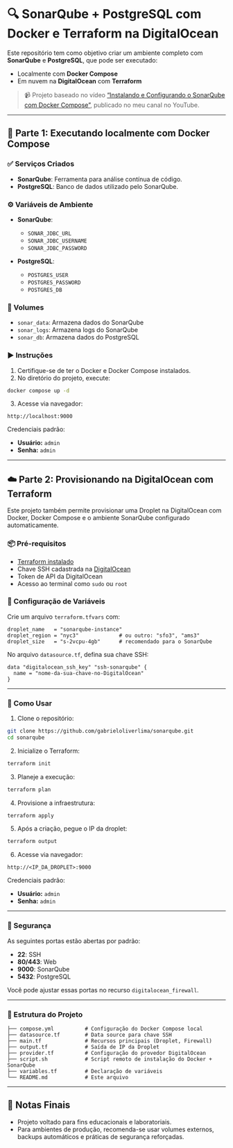 # 🔍 SonarQube + PostgreSQL com Docker e Terraform na DigitalOcean

Este repositório tem como objetivo criar um ambiente completo com **SonarQube** e **PostgreSQL**, que pode ser executado:

- Localmente com **Docker Compose**
- Em nuvem na **DigitalOcean** com **Terraform**

> 📹 Projeto baseado no vídeo [“Instalando e Configurando o SonarQube com Docker Compose”](https://www.youtube.com/watch?v=HSFHgti6nXg), publicado no meu canal no YouTube.

---

## 🐳 Parte 1: Executando localmente com Docker Compose

### ✅ Serviços Criados

- **SonarQube**: Ferramenta para análise contínua de código.
- **PostgreSQL**: Banco de dados utilizado pelo SonarQube.

### ⚙️ Variáveis de Ambiente

- **SonarQube**:
  - `SONAR_JDBC_URL`
  - `SONAR_JDBC_USERNAME`
  - `SONAR_JDBC_PASSWORD`

- **PostgreSQL**:
  - `POSTGRES_USER`
  - `POSTGRES_PASSWORD`
  - `POSTGRES_DB`

### 💾 Volumes

- `sonar_data`: Armazena dados do SonarQube
- `sonar_logs`: Armazena logs do SonarQube
- `sonar_db`: Armazena dados do PostgreSQL

### ▶️ Instruções

1. Certifique-se de ter o Docker e Docker Compose instalados.
2. No diretório do projeto, execute:

```bash
docker compose up -d
```

3. Acesse via navegador:

```
http://localhost:9000
```

Credenciais padrão:
- **Usuário:** `admin`
- **Senha:** `admin`

---

## ☁️ Parte 2: Provisionando na DigitalOcean com Terraform

Este projeto também permite provisionar uma Droplet na DigitalOcean com Docker, Docker Compose e o ambiente SonarQube configurado automaticamente.

### 📦 Pré-requisitos

- [Terraform instalado](https://developer.hashicorp.com/terraform/downloads)
- Chave SSH cadastrada na [DigitalOcean](https://docs.digitalocean.com/products/droplets/how-to/add-ssh-keys/)
- Token de API da DigitalOcean
- Acesso ao terminal como `sudo` ou `root`

### 🔧 Configuração de Variáveis

Crie um arquivo `terraform.tfvars` com:

```hcl
droplet_name   = "sonarqube-instance"
droplet_region = "nyc3"             # ou outro: "sfo3", "ams3"
droplet_size   = "s-2vcpu-4gb"      # recomendado para o SonarQube
```

No arquivo `datasource.tf`, defina sua chave SSH:

```hcl
data "digitalocean_ssh_key" "ssh-sonarqube" {
  name = "nome-da-sua-chave-no-DigitalOcean"
}
```

---

### 🚀 Como Usar

1. Clone o repositório:

```bash
git clone https://github.com/gabrieloliverlima/sonarqube.git
cd sonarqube
```

2. Inicialize o Terraform:

```bash
terraform init
```

3. Planeje a execução:

```bash
terraform plan
```

4. Provisione a infraestrutura:

```bash
terraform apply
```

5. Após a criação, pegue o IP da droplet:

```bash
terraform output
```

6. Acesse via navegador:

```
http://<IP_DA_DROPLET>:9000
```

Credenciais padrão:
- **Usuário:** `admin`
- **Senha:** `admin`

---

### 🔐 Segurança

As seguintes portas estão abertas por padrão:

- **22**: SSH
- **80/443**: Web
- **9000**: SonarQube
- **5432**: PostgreSQL

Você pode ajustar essas portas no recurso `digitalocean_firewall`.

---

### 📁 Estrutura do Projeto

```
├── compose.yml          # Configuração do Docker Compose local
├── datasource.tf        # Data source para chave SSH
├── main.tf              # Recursos principais (Droplet, Firewall)
├── output.tf            # Saída de IP da Droplet
├── provider.tf          # Configuração do provedor DigitalOcean
├── script.sh            # Script remoto de instalação do Docker + SonarQube
├── variables.tf         # Declaração de variáveis
└── README.md            # Este arquivo
```

---

## 📌 Notas Finais

- Projeto voltado para fins educacionais e laboratoriais.
- Para ambientes de produção, recomenda-se usar volumes externos, backups automáticos e práticas de segurança reforçadas.


